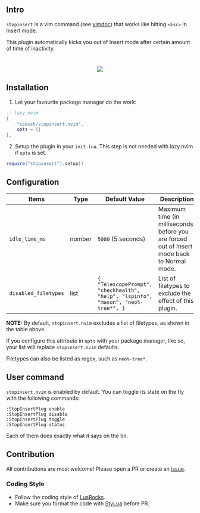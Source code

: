 ## Intro

`stopinsert` is a vim command (see [vimdoc](https://vimdoc.sourceforge.net/htmldoc/insert.html)) that works like hitting `<Esc>` in Insert mode.

This plugin automatically kicks you out of Insert mode after certain amount of time of inactivity.

<!-- panvimdoc-ignore-start -->
<h1 align="center">
    <a href="https://dotfyle.com/plugins/csessh/stopinsert.nvim">
        <img src="https://dotfyle.com/plugins/csessh/stopinsert.nvim/shield?style=for-the-badge" />
    </a>
</h1>
<!-- panvimdoc-ignore-end -->

## Installation

1. Let your favourite package manager do the work:

```lua
-- lazy.nvim
{
    "csessh/stopinsert.nvim",
    opts = {}
},
```

2. Setup the plugin in your `init.lua`. This step is not needed with lazy.nvim if `opts` is set.

```lua
require("stopinsert").setup()
```

## Configuration

| Items                 | Type      | Default Value      | Description    |
| --------------------- | --------- | ------------------ | -------------- |
| `idle_time_ms`        | number    | `5000` (5 seconds) | Maximum time (in milliseconds) before you are forced out of Insert mode back to Normal mode. |
| `disabled_filetypes`  | list     | `{ "TelescopePrompt", "checkhealth", "help", "lspinfo", "mason", "neo%-tree*", }` | List of filetypes to exclude the effect of this plugin. |

**NOTE:**
By default, `stopinsert.nvim` excludes a list of filetypes, as shown in the table above.

If you configure this attribute in `opts` with your package manager, like so, your list will replace `stopinsert.nvim` defaults.

Filetypes can also be listed as regex, such as `neo%-tree*`.

## User command

`stopinsert.nvim` is enabled by default. You can toggle its state on the fly with the following commands:

```
:StopInsertPlug enable
:StopInsertPlug disable
:StopInsertPlug toggle
:StopInsertPlug status
```

Each of them does exactly what it says on the tin.

## Contribution

All contributions are most welcome! Please open a PR or create an [issue](https://github.com/csessh/stopinsert.nvim/issues).

### Coding Style

- Follow the coding style of [LuaRocks](https://github.com/luarocks/lua-style-guide).
- Make sure you format the code with [StyLua](https://github.com/JohnnyMorganz/StyLua) before PR.
